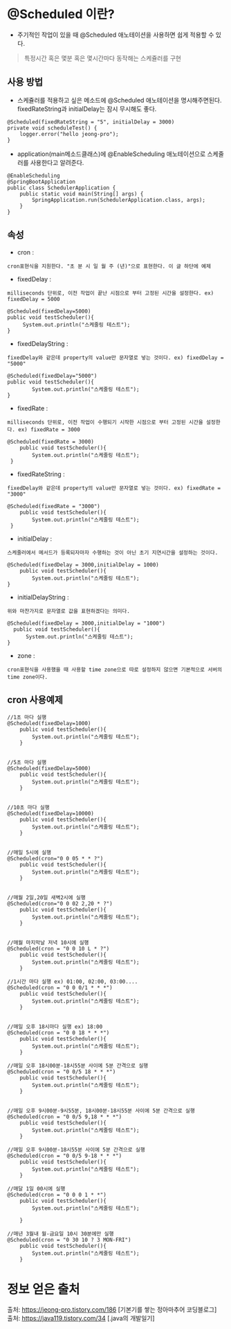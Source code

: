 # @Scheduled 이란?
- 주기적인 작업이 있을 때 @Scheduled 애노테이션을 사용하면 쉽게 적용할 수 있다.
> 특정시간 혹은 몇분 혹은 몇시간마다 동작해는 스케쥴러를 구현

## 사용 방법
- 스케쥴러를 적용하고 싶은 메소드에 @Scheduled 애노테이션을 명시해주면된다. fixedRateString과 initialDelay는 잠시 무시해도 좋다.
```
@Scheduled(fixedRateString = "5", initialDelay = 3000)
private void scheduleTest() { 
    logger.error("hello jeong-pro"); 
}
```
- application(main메소드클래스)에 @EnableScheduling 애노테이션으로 스케줄러를 사용한다고 알려준다.
```
@EnableScheduling 
@SpringBootApplication 
public class SchedulerApplication { 
    public static void main(String[] args) { 
        SpringApplication.run(SchedulerApplication.class, args); 
    } 
}
```

## 속성
- cron : 
```
cron표현식을 지원한다. "초 분 시 일 월 주 (년)"으로 표현한다. 이 글 하단에 예제 
```

- fixedDelay :
```
milliseconds 단위로, 이전 작업이 끝난 시점으로 부터 고정된 시간을 설정한다. ex) fixedDelay = 5000  

@Scheduled(fixedDelay=5000)
public void testScheduler(){
     System.out.println("스케줄링 테스트");
}
```

- fixedDelayString :
```
fixedDelay와 같은데 property의 value만 문자열로 넣는 것이다. ex) fixedDelay = "5000"  

@Scheduled(fixedDelay="5000")
public void testScheduler(){
        System.out.println("스케줄링 테스트");
}
```
- fixedRate : 
```
milliseconds 단위로, 이전 작업이 수행되기 시작한 시점으로 부터 고정된 시간을 설정한다. ex) fixedRate = 3000  

@Scheduled(fixedRate = 3000)
    public void testScheduler(){
        System.out.println("스케줄링 테스트");
 }

```

- fixedRateString : 
```
fixedDelay와 같은데 property의 value만 문자열로 넣는 것이다. ex) fixedRate = "3000"

@Scheduled(fixedRate = "3000")
    public void testScheduler(){
        System.out.println("스케줄링 테스트");
 }
```
- initialDelay :
```
스케줄러에서 메서드가 등록되자마자 수행하는 것이 아닌 초기 지연시간을 설정하는 것이다.  

@Scheduled(fixedDelay = 3000,initialDelay = 1000)
    public void testScheduler(){
        System.out.println("스케줄링 테스트");
}
```
- initialDelayString :
```
위와 마찬가지로 문자열로 값을 표현하겠다는 의미다. 
 
@Scheduled(fixedDelay = 3000,initialDelay = "1000")
  public void testScheduler(){
      System.out.println("스케줄링 테스트");
}
```
-  zone :
```
cron표현식을 사용했을 때 사용할 time zone으로 따로 설정하지 않으면 기본적으로 서버의 time zone이다. 
```




## cron 사용예제 
```
//1초 마다 실행
@Scheduled(fixedDelay=1000)
    public void testScheduler(){
        System.out.println("스케줄링 테스트");
    }


//5초 마다 실행
@Scheduled(fixedDelay=5000)
    public void testScheduler(){
        System.out.println("스케줄링 테스트");
    }


//10초 마다 실행
@Scheduled(fixedDelay=10000)
    public void testScheduler(){
        System.out.println("스케줄링 테스트");
    }


//매일 5시에 실행
@Scheduled(cron="0 0 05 * * ?")
    public void testScheduler(){
        System.out.println("스케줄링 테스트");
    }


//매월 2일,20일 새벽2시에 실행
@Scheduled(cron="0 0 02 2,20 * ?")
    public void testScheduler(){
        System.out.println("스케줄링 테스트");
    }


//매월 마지막날 저녁 10시에 실행
@Scheduled(cron = "0 0 10 L * ?")
    public void testScheduler(){
        System.out.println("스케줄링 테스트");
    }

//1시간 마다 실행 ex) 01:00, 02:00, 03:00....
@Scheduled(cron = "0 0 0/1 * * *")
    public void testScheduler(){
        System.out.println("스케줄링 테스트");
    }


//매일 오후 18시마다 실행 ex) 18:00
@Scheduled(cron = "0 0 18 * * *")
    public void testScheduler(){
        System.out.println("스케줄링 테스트");
    }

//매일 오후 18시00분-18시55분 사이에 5분 간격으로 실행
@Scheduled(cron = "0 0/5 18 * * *")
    public void testScheduler(){
        System.out.println("스케줄링 테스트");
    }


//매일 오후 9시00분-9시55분, 18시00분-18시55분 사이에 5분 간격으로 실행
@Scheduled(cron = "0 0/5 9,18 * * *")
    public void testScheduler(){
        System.out.println("스케줄링 테스트");
    }

//매일 오후 9시00분-18시55분 사이에 5분 간격으로 실행
@Scheduled(cron = "0 0/5 9-18 * * *")
    public void testScheduler(){
        System.out.println("스케줄링 테스트");
    }

//매달 1일 00시에 실행
@Scheduled(cron = "0 0 0 1 * *")
    public void testScheduler(){
        System.out.println("스케줄링 테스트");

    }

//매년 3월내 월-금요일 10시 30분에만 실행
@Scheduled(cron = "0 30 10 ? 3 MON-FRI")
    public void testScheduler(){
        System.out.println("스케줄링 테스트");
    }
```

# 정보 얻은 출처
출처: https://jeong-pro.tistory.com/186 [기본기를 쌓는 정아마추어 코딩블로그]  
출처: https://java119.tistory.com/34 [.java의 개발일기]
